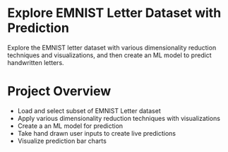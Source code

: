 # Explore EMNIST Letter Dataset with Prediction 

Explore the EMNIST letter dataset with various dimensionality reduction techniques and visualizations, and then create an ML model to predict handwritten letters.

# Project Overview
- Load and select subset of EMNIST Letter dataset
- Apply various dimensionality reduction techniques with visualizations
- Create a an ML model for prediction
- Take hand drawn user inputs to create live predictions
- Visualize prediction bar charts


